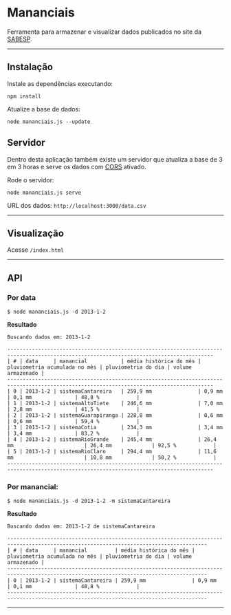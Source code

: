 # Mananciais

Ferramenta para armazenar e visualizar dados publicados no site da [SABESP](http://www2.sabesp.com.br/mananciais/DivulgacaoSiteSabesp.aspx).

---

## Instalação

Instale as dependências executando:

```
npm install
```

Atualize a base de dados:
```
node mananciais.js --update
```

## Servidor

Dentro desta aplicação também existe um servidor que atualiza a base de 3 em 3 horas e serve os dados com [CORS](http://pt.wikipedia.org/wiki/Cross-origin_resource_sharing) ativado.

Rode o servidor:
```
node mananciais.js serve
```

URL dos dados: `http://localhost:3000/data.csv`


---

## Visualização

Acesse `/index.html`

---

## API

### Por data
```
$ node mananciais.js -d 2013-1-2
```
**Resultado**
```
Buscando dados em: 2013-1-2

-----------------------------------------------------------------------------------------------------------------------------------------
| # | data     | manancial           | média histórica do mês | pluviometria acumulada no mês | pluviometria do dia | volume armazenado |
-----------------------------------------------------------------------------------------------------------------------------------------
| 0 | 2013-1-2 | sistemaCantareira   | 259,9 mm               | 0,9 mm                        | 0,1 mm              | 48,8 %            |
| 1 | 2013-1-2 | sistemaAltoTiete    | 246,6 mm               | 7,0 mm                        | 2,8 mm              | 41,5 %            |
| 2 | 2013-1-2 | sistemaGuarapiranga | 228,8 mm               | 0,6 mm                        | 0,6 mm              | 59,4 %            |
| 3 | 2013-1-2 | sistemaCotia        | 234,3 mm               | 3,4 mm                        | 3,4 mm              | 83,2 %            |
| 4 | 2013-1-2 | sistemaRioGrande    | 245,4 mm               | 26,4 mm                       | 26,4 mm             | 92,5 %            |
| 5 | 2013-1-2 | sistemaRioClaro     | 294,4 mm               | 11,6 mm                       | 10,8 mm             | 50,2 %            |
-----------------------------------------------------------------------------------------------------------------------------------------
```

### Por manancial:
```
$ node mananciais.js -d 2013-1-2 -m sistemaCantareira
```
**Resultado**
```
Buscando dados em: 2013-1-2 de sistemaCantareira

---------------------------------------------------------------------------------------------------------------------------------------
| # | data     | manancial         | média histórica do mês | pluviometria acumulada no mês | pluviometria do dia | volume armazenado |
---------------------------------------------------------------------------------------------------------------------------------------
| 0 | 2013-1-2 | sistemaCantareira | 259,9 mm               | 0,9 mm                        | 0,1 mm              | 48,8 %            |
---------------------------------------------------------------------------------------------------------------------------------------
``` 
---
